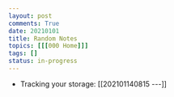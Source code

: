```yaml
---
layout: post
comments: True
date: 20210101
title: Random Notes
topics: [[[000 Home]]]
tags: []
status: in-progress
---
```


-   Tracking your storage: [[202101140815  ---]]
